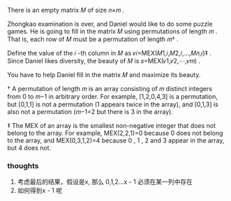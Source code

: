 There is an empty matrix 𝑀
of size 𝑛×𝑚
.

Zhongkao examination is over, and Daniel would like to do some puzzle games. He is going to fill in the matrix 𝑀
using permutations of length 𝑚
. That is, each row of 𝑀
must be a permutation of length 𝑚†
.

Define the value of the 𝑖
-th column in 𝑀
as 𝑣𝑖=MEX(𝑀1,𝑖,𝑀2,𝑖,…,𝑀𝑛,𝑖)‡
. Since Daniel likes diversity, the beauty of 𝑀
is 𝑠=MEX(𝑣1,𝑣2,⋯,𝑣𝑚)
.

You have to help Daniel fill in the matrix 𝑀
and maximize its beauty.

†
A permutation of length 𝑚
is an array consisting of 𝑚
distinct integers from 0
to 𝑚−1
in arbitrary order. For example, [1,2,0,4,3]
is a permutation, but [0,1,1]
is not a permutation (1
appears twice in the array), and [0,1,3]
is also not a permutation (𝑚−1=2
but there is 3
in the array).

‡
The MEX
of an array is the smallest non-negative integer that does not belong to the array. For example, MEX(2,2,1)=0
because 0
does not belong to the array, and MEX(0,3,1,2)=4
because 0
, 1
, 2
and 3
appear in the array, but 4
does not.

### thoughts

1. 考虑最后的结果，假设是x, 那么 0,1,2...x - 1 必须在某一列中存在
2. 如何得到x - 1 呢
